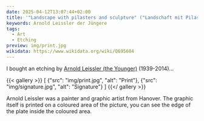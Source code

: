 ```yaml
---
date: 2025-04-12T13:07:44+02:00
title: '"Landscape with pilasters and sculpture" ("Landschaft mit Pilaster und Skulptur") by Arnold Leissler the Younger (1939-2014)'
keywords: Arnold Leissler der Jüngere
tags:
  - Art
  - Etching
preview: img/print.jpg
wikidata: https://www.wikidata.org/wiki/Q695684
---
```


I bought an etching by [Arnold Leissler (the Younger)](https://de.wikipedia.org/wiki/Arnold_Leissler_der_J%C3%BCngere) (1939-2014)...
<!--more-->

{{< gallery >}}
[
  {"src": "img/print.jpg", "alt": "Print"},
  {"src": "img/signature.jpg", "alt": "Signature"}
]
{{</ gallery >}}

Arnold Leissler was a painter and graphic artist from Hanover. The graphic itself is printed on a coloured area of the picture, you can see the edge of the plate inside the coloured area.
